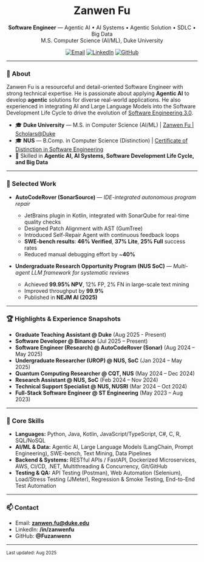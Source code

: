 <!-- Profile README for https://github.com/Fuzanwenn -->
<h1 align="center">Zanwen Fu</h1>
<p align="center">
  <b>Software Engineer</b> — Agentic AI • AI Systems • Agentic Solution • SDLC • Big Data  
  <br/>
  M.S. Computer Science (AI/ML), Duke University
</p>

<p align="center">
  <a href="mailto:zanwen.fu@duke.edu"><img alt="Email" src="https://img.shields.io/badge/Email-zanwen.fu%40duke.edu-red"></a>
  <a href="https://www.linkedin.com/in/zanwenfu"><img alt="LinkedIn" src="https://img.shields.io/badge/LinkedIn-@zanwenfu-blue?logo=linkedin"></a>
  <a href="https://github.com/Fuzanwenn"><img alt="GitHub" src="https://img.shields.io/badge/GitHub-Fuzanwenn-181717?logo=github&logoColor=white"></a>
</p>

---

### 👋 About
Zanwen Fu is a resourceful and detail-oriented Software Engineer with strong technical expertise. He is passionate about applying **Agentic AI** to develop **agentic** solutions for diverse real-world applications. He also experienced in integrating AI and Large Language Models into the Software Development Life Cycle to drive the evolution of [Software Engineering 3.0](https://arxiv.org/pdf/2410.06107).

- 🎓 **Duke University** — M.S. in Computer Science (AI/ML) | [Zanwen Fu | Scholars@Duke](https://scholars.duke.edu/person/Zanwen.Fu)
- 🎓 **NUS** — B.Comp. in Computer Science (Distinction) | [Certificate of Distinction in Software Engineering](https://credentials.nus.edu.sg/346bcd58-698f-436c-af79-cb9bcf198d08#acc.r9iEKF7h)
- 🧪 Skilled in **Agentic AI, AI Systems, Software Development Life Cycle, and Big Data**  

---

### 🚀 Selected Work

- **AutoCodeRover (SonarSource)** — *IDE-integrated autonomous program repair*  
  - JetBrains plugin in Kotlin, integrated with SonarQube for real-time quality checks  
  - Designed Patch Alignment with AST (GumTree)  
  - Introduced Self-Repair Agent with continuous feedback loops  
  - **SWE-bench results**: **46% Verified**, **37% Lite**, **25% Full** success rates  
  - Reduced manual debugging effort by ~**40%**

- **Undergraduate Research Opportunity Program (NUS SoC)** — *Multi-agent LLM framework for systematic reviews*  
  - Achieved **99.95% NPV**, 12% FP, 2% FN in large-scale text mining  
  - Improved throughput by **99.9%**  
  - Published in **NEJM AI (2025)**  

---

### 🏆 Highlights & Experience Snapshots
- **Graduate Teaching Assistant @ Duke** (Aug 2025 - Present)
- **Software Developer @ Binance** (Jul 2025 – Present)
- **Software Engineer (Research) @ AutoCodeRover (Sonar)** (Aug 2024 – May 2025)
- **Undergraduate Researcher (UROP) @ NUS, SoC** (Jan 2024 – May 2025)
- **Quantum Computing Researcher @ CQT, NUS** (May 2024 – Dec 2024)
- **Research Assistant @ NUS, SoC** (Feb 2024 – Nov 2024)
- **Technical Support Specialist @ NUS, NUSRI** (Mar 2024 – Oct 2024)
- **Full-Stack Software Engineer @ ST Engineering** (May 2023 – Aug 2023)

---

### 🧰 Core Skills
- **Languages:** Python, Java, Kotlin, JavaScript/TypeScript, C#, C, R, SQL/NoSQL  
- **AI/ML & Data:** Agentic AI, Large Language Models (LangChain, Prompt Engineering), SWE-bench, Text Mining, Data Pipelines  
- **Backend & Systems:** RESTful APIs / FastAPI, Dockerized Microservices, AWS, CI/CD, .NET, Multithreading & Concurrency, Git/GitHub  
- **Testing & QA:** API Testing (Postman), Web Automation (Selenium), Load/Stress Testing (JMeter), Regression & Smoke Testing, End-to-End Test Automation  

---

### 📫 Contact
- Email: **zanwen.fu@duke.edu**  
- LinkedIn: **/in/zanwenfu**  
- GitHub: **@Fuzanwenn**

---

<sub>Last updated: Aug 2025</sub>
